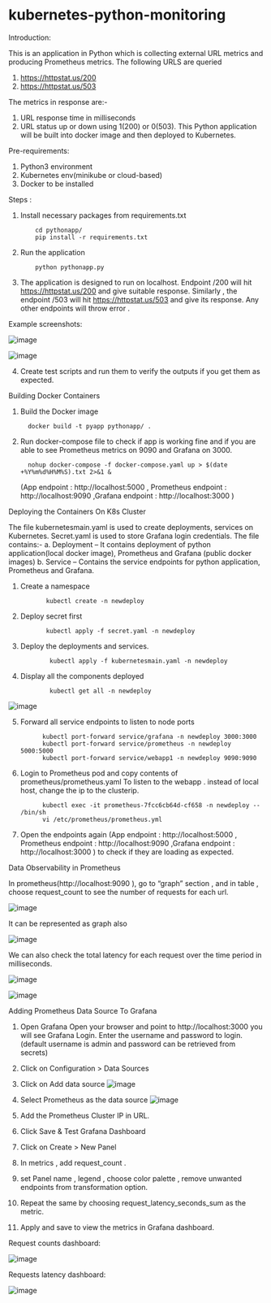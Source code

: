 # kubernetes-python-monitoring
Introduction:

This is an application in Python which is collecting external URL metrics and producing Prometheus metrics. 
The following URLS are queried
1.	https://httpstat.us/200
2.	https://httpstat.us/503

The metrics in response are:-
1.	URL response time in milliseconds
2.	URL status up or down using 1(200) or 0(503).
This Python application will be built into docker image and then deployed to Kubernetes.

Pre-requirements:
1.	Python3 environment
2.	Kubernetes env(minikube or cloud-based)
3.	Docker to be installed

Steps :

1.	Install necessary packages from requirements.txt

            cd pythonapp/
            pip install -r requirements.txt

2.	Run the application

            python pythonapp.py

3.	The application is designed to run on localhost. Endpoint /200 will hit https://httpstat.us/200 and give suitable response. Similarly , the endpoint /503 will hit https://httpstat.us/503 and give its response. Any other endpoints will throw error .

Example screenshots:

 ![image](https://user-images.githubusercontent.com/26178872/158742881-7ed486c7-1ae2-4691-a28b-822df0f639df.png)
 
 ![image](https://user-images.githubusercontent.com/26178872/158742940-903b3365-b573-4824-b215-99b7541bd60c.png)


 4.	Create test scripts and run them to verify the outputs if you get them as expected.
 
Building Docker Containers
1.	Build the Docker image

          docker build -t pyapp pythonapp/ .
          
2.	Run docker-compose file to check if app is working fine and if you are able to see Prometheus metrics on 9090 and Grafana on 3000.

          nohup docker-compose -f docker-compose.yaml up > $(date +%Y%m%d%H%M%S).txt 2>&1 &
 
      (App endpoint : http://localhost:5000 , Prometheus endpoint : http://localhost:9090 ,Grafana endpoint : http://localhost:3000 )


Deploying the Containers On K8s Cluster

The file kubernetesmain.yaml is used to create deployments, services on Kubernetes. Secret.yaml is used to store Grafana login credentials.
The file contains:-
a.	Deployment – It contains deployment of python application(local docker image), Prometheus and Grafana (public docker images)
b.	Service – Contains the service endpoints for python application, Prometheus and Grafana.

1.	Create a namespace

               kubectl create -n newdeploy
2.	Deploy secret first

               kubectl apply -f secret.yaml -n newdeploy

3.	Deploy the deployments and services.

                kubectl apply -f kubernetesmain.yaml -n newdeploy
                
4.	Display all the components deployed

                kubectl get all -n newdeploy

![image](https://user-images.githubusercontent.com/26178872/158742983-1be0c48b-5ea8-41c0-9bc4-6a49f761b7a5.png)

 
5.	Forward all service endpoints to listen to node ports

              kubectl port-forward service/grafana -n newdeploy 3000:3000
              kubectl port-forward service/prometheus -n newdeploy 5000:5000
              kubectl port-forward service/webapp1 -n newdeploy 9090:9090

6.	Login to Prometheus pod and copy contents of prometheus/prometheus.yaml
To listen to the webapp . instead of local host, change the ip to the clusterip.

              kubectl exec -it prometheus-7fcc6cb64d-cf658 -n newdeploy -- /bin/sh
              vi /etc/prometheus/prometheus.yml

7.	Open the endpoints again (App endpoint : http://localhost:5000 , Prometheus endpoint : http://localhost:9090 ,Grafana endpoint : http://localhost:3000 ) to check if they are loading as expected.

Data Observability in Prometheus

In prometheus(http://localhost:9090 ), go to “graph” section ,  and in table , choose 
request_count to see the number of requests for each url.

 ![image](https://user-images.githubusercontent.com/26178872/158743039-e44167b0-5736-48c8-85a8-f33f8e9a799a.png)


It can be represented as graph also
 
 ![image](https://user-images.githubusercontent.com/26178872/158743064-cd7bc210-a56e-4b83-a8e0-3006351ed883.png)


We can also check the total latency for each request over the time period in milliseconds.

![image](https://user-images.githubusercontent.com/26178872/158743107-6cc4904f-bb4e-4a71-b061-e66c9975e8f3.png)

 
![image](https://user-images.githubusercontent.com/26178872/158743126-7198c979-f3d3-4979-9c52-347c2fb3421f.png)


 

Adding Prometheus Data Source To Grafana

1.	Open Grafana
Open your browser and point to http://localhost:3000 you will see Grafana Login.
Enter the username and password to login.(default username is admin and password can be retrieved from secrets)
2.	Click on Configuration > Data Sources
3.	Click on Add data source
 ![image](https://user-images.githubusercontent.com/26178872/158743150-26c95e36-a5f4-417a-9bd4-f92d651a5331.png)

4.	Select Prometheus as the data source
 ![image](https://user-images.githubusercontent.com/26178872/158743162-e5726c50-2e60-4996-8aab-ed9302bbe5b7.png)


5.	Add the Prometheus Cluster IP in URL.
6.	Click Save & Test
Grafana Dashboard
1.	Click on Create > New Panel
2.	In metrics , add request_count . 
3.	set Panel name , legend , choose color palette , remove unwanted endpoints from transformation option.
4.	Repeat the same by choosing request_latency_seconds_sum as the metric.
5.	Apply and save to view the metrics in Grafana dashboard.

Request counts dashboard:
           
![image](https://user-images.githubusercontent.com/26178872/158743188-c8fd38c9-39aa-42b3-9be5-9bfced940b67.png)


Requests latency dashboard:
 
![image](https://user-images.githubusercontent.com/26178872/158743196-4a9c2031-ee23-490a-82dc-4b3afe6a4778.png)

